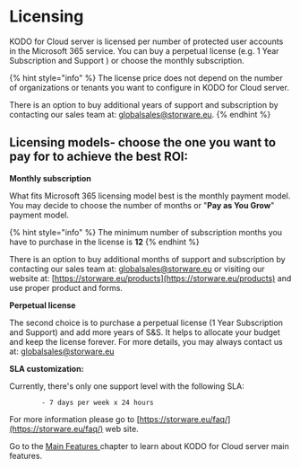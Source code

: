 # Licensing

KODO for Cloud server is licensed per number of protected user accounts in the Microsoft 365 service. You can buy a perpetual license \(e.g. 1 Year Subscription and Support \) or choose the monthly subscription. 

{% hint style="info" %}
The license price does not depend on the number of organizations or tenants you want to configure in KODO for Cloud server. 

There is an option to buy additional years of support and subscription by contacting our sales team at: [globalsales@storware.eu](mailto:globalsales@storware.eu).
{% endhint %}

## **Licensing models- choose the one you want to pay for to achieve the best ROI:**

 **Monthly subscription**  
  
What fits Microsoft 365 licensing model best is the monthly payment model. You may decide to choose the number of months or "**Pay as You Grow**" payment model. 

{% hint style="info" %}
 The minimum number of subscription months you have to purchase in the license is **12**
{% endhint %}

There is an option to buy additional months of support and subscription by contacting our sales team at: [globalsales@storware.eu](mailto:globalsales@storware.eu) or visiting our website at: [https://storware.eu/products](https://storware.eu/products) and use proper product and forms.

**Perpetual license**

The second choice is to purchase a perpetual license \(1 Year Subscription and Support\) and add more years of S&S. It helps to allocate your budget and keep the license forever. For more details, you may always contact us at: [globalsales@storware.eu](mailto:globalsales@storware.eu)

**SLA customization:**

Currently, there's only one support level with the following SLA: 

            - 7 days per week x 24 hours 

For more information please go to [https://storware.eu/faq/](https://storware.eu/faq/) web site.

Go to the [Main Features ](main-features.md)chapter to learn about KODO for Cloud server main features.



